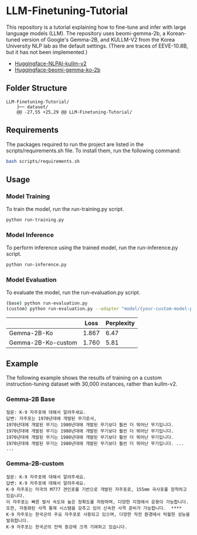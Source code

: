 # LLM-Finetuning-Tutorial
This repository is a tutorial explaining how to fine-tune and infer with large language models (LLM). 
The repository uses beomi-gemma-2b, a Korean-tuned version of Google's Gemma-2B, 
and KULLM-V2 from the Korea University NLP lab as the default settings. 
(There are traces of EEVE-10.8B, but it has not been implemented.)
- [Huggingface-NLPAI-kullm-v2](https://huggingface.co/datasets/nlpai-lab/kullm-v2)
- [Huggingface-beomi-gemma-ko-2b](https://huggingface.co/beomi/gemma-ko-2b)


## Folder Structure
```
LLM-Finetuning-Tutorial/
    ├── dataset/
	@@ -27,55 +25,29 @@ LLM-Finetuning-Tutorial/
```

## Requirements
The packages required to run the project are listed in the scripts/requirements.sh file. To install them, run the following command:
```sh
bash scripts/requirements.sh
```

## Usage
### Model Training  
To train the model, run the run-training.py script.
```sh
python run-training.py
```

### Model Inference
To perform inference using the trained model, run the run-inference.py script.
```sh
python run-inference.py
```

### Model Evaluation
To evaluate the model, run the run-evaluation.py script.
```sh
(base) python run-evaluation.py
(custom) python run-evaluation.py --adapter "model/{your-custom-model-path}"
```
|          | Loss     | Perplexity |
|----------|----------|----------|
| Gemma-2B-Ko          | 1.867    | 6.47     |
| Gemma-2B-Ko-custom   | 1.760    | 5.81     |

## Example
The following example shows the results of training on a custom instruction-tuning dataset with 30,000 instances, rather than kullm-v2.
### Gemma-2B Base
```
질문: K-9 자주포에 대해서 알려주세요.
답변: 자주포는 1970년대에 개발된 무기로서,  
1970년대에 개발된 무기는 1980년대에 개발된 무기보다 훨씬 더 뛰어난 무기입니다.  
1970년대에 개발된 무기는 1980년대에 개발된 무기보다 훨씬 더 뛰어난 무기입니다.  
1970년대에 개발된 무기는 1980년대에 개발된 무기보다 훨씬 더 뛰어난 무기입니다.  
1970년대에 개발된 무기는 1980년대에 개발된 무기보다 훨씬 더 뛰어난 무기입니다. ... ...
```
### Gemma-2B-custom
```
질문: K-9 자주포에 대해서 알려주세요.
답변: K-9 자주포에 대해서 알려주세요.  
K-9 자주포는 미국의 M777 견인포를 기반으로 개발된 자주포로, 155mm 곡사포를 장착하고 있습니다.  
이 자주포는 빠른 발사 속도와 높은 정확도를 자랑하며, 다양한 지형에서 운용이 가능합니다.  
또한, 자동화된 사격 통제 시스템을 갖추고 있어 신속한 사격 준비가 가능합니다.  ****
K-9 자주포는 한국군의 주요 자주포로 사용되고 있으며, 다양한 작전 환경에서 탁월한 성능을 발휘합니다.  
K-9 자주포는 한국군의 전력 증강에 크게 기여하고 있습니다.
```
